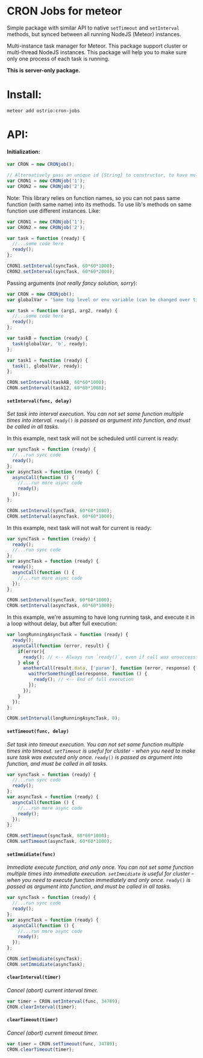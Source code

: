 CRON Jobs for meteor
========
Simple package with similar API to native `setTimeout` and `setInterval` methods, but synced between all running NodeJS (Meteor) instances.

Multi-instance task manager for Meteor. This package support cluster or multi-thread NodeJS instances. This package will help you to make sure only one process of each task is running.

__This is server-only package.__

Install:
========
```shell
meteor add ostrio:cron-jobs
```

API:
========
#### Initialization:
```javascript
var CRON = new CRONjob();

// Alternatively pass an unique id {String} to constructor, to have multiple CRONs:
var CRON1 = new CRONjob('1');
var CRON2 = new CRONjob('2');
```

Note: This library relies on function names, so you can not pass same function (with same name) into its methods. To use lib's methods on same function use different instances. Like:

```javascript
var CRON1 = new CRONjob('1');
var CRON2 = new CRONjob('2');

var task = function (ready) {
  //...some code here
  ready();
};

CRON1.setInterval(syncTask, 60*60*1000);
CRON2.setInterval(syncTask, 60*60*2000);
```

Passing arguments (*not really fancy solution, sorry*):
```javascript
var CRON = new CRONjob();
var globalVar = 'Some top level or env variable (can be changed over time)';

var task = function (arg1, arg2, ready) {
  //...some code here
  ready();
};

var taskB = function (ready) {
  task(globalVar, 'b', ready);
};

var task1 = function (ready) {
  task(1, globalVar, ready);
};

CRON.setInterval(taskAB, 60*60*1000);
CRON.setInterval(task12, 60*60*1000);
```


#### `setInterval(func, delay)`
*Set task into interval execution. You can not set same function multiple times into interval.*
`ready()` *is passed as argument into function, and must be called in all tasks.*

In this example, next task will not be scheduled until current is ready:
```javascript
var syncTask = function (ready) {
  //...run sync code
  ready();
};
var asyncTask = function (ready) {
  asyncCall(function () {
    //...run more async code
    ready();
  });
};

CRON.setInterval(syncTask, 60*60*1000);
CRON.setInterval(asyncTask, 60*60*1000);
```

In this example, next task will not wait for current is ready:
```javascript
var syncTask = function (ready) {
  ready();
  //...run sync code
};
var asyncTask = function (ready) {
  ready();
  asyncCall(function () {
    //...run more async code
  });
};

CRON.setInterval(syncTask, 60*60*1000);
CRON.setInterval(asyncTask, 60*60*1000);
```

In this example, we're assuming to have long running task, and execute it in a loop without delay, but after full execution:
```javascript
var longRunningAsyncTask = function (ready) {
  ready();
  asyncCall(function (error, result) {
    if(error){
      ready(); // <-- Always run `ready()`, even if call was unsuccessful
    } else {
      anotherCall(result.data, ['param'], function (error, response) {
        waitForSomethingElse(response, function () {
          ready(); // <-- End of full execution
        });
      });
    }
  });
};

CRON.setInterval(longRunningAsyncTask, 0);
```

#### `setTimeout(func, delay)`
*Set task into timeout execution. You can not set same function multiple times into timeout.*
*`setTimeout` is useful for cluster - when you need to make sure task was executed only once.*
`ready()` *is passed as argument into function, and must be called in all tasks.*

```javascript
var syncTask = function (ready) {
  //...run sync code
  ready();
};
var asyncTask = function (ready) {
  asyncCall(function () {
    //...run more async code
    ready();
  });
};

CRON.setTimeout(syncTask, 60*60*1000);
CRON.setTimeout(asyncTask, 60*60*1000);
```

#### `setImmidiate(func)`
*Immediate execute function, and only once. You can not set same function multiple times into immediate execution.*
*`setImmidiate` is useful for cluster - when you need to execute function immediately and only once.*
`ready()` *is passed as argument into function, and must be called in all tasks.*

```javascript
var syncTask = function (ready) {
  //...run sync code
  ready();
};
var asyncTask = function (ready) {
  asyncCall(function () {
    //...run more async code
    ready();
  });
};

CRON.setImmidiate(syncTask);
CRON.setImmidiate(asyncTask);
```

#### `clearInterval(timer)`
*Cancel (abort) current interval timer.*

```javascript
var timer = CRON.setInterval(func, 34789);
CRON.clearInterval(timer);
```

#### `clearTimeout(timer)`
*Cancel (abort) current timeout timer.*

```javascript
var timer = CRON.setTimeout(func, 34789);
CRON.clearTimeout(timer);
```